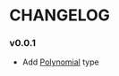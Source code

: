 # CHANGELOG

### v0.0.1
- Add [Polynomial](https://github.com/noah-friedman/quick-factor/blob/v0.0.1/polynomial.go) type
